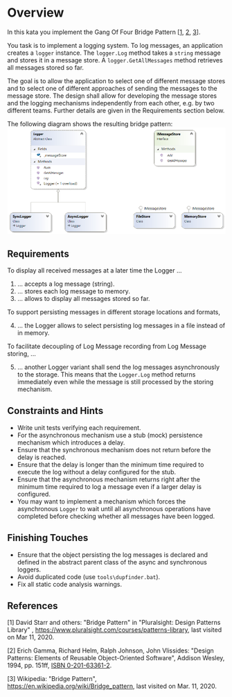 # Overview

In this kata you implement the Gang Of Four Bridge Pattern [[1](#ref-1), [2](#ref-2), [3](#ref-3)].

You task is to implement a logging system. To log messages, an application creates a `logger` instance. The `logger.Log`
method takes a `string` message and stores it in a message store. A `logger.GetAllMessages` method retrieves all
messages stored so far.

The goal is to allow the application to select one of different message stores and to select one of different approaches
of sending the messages to the message store. The design shall allow for developing the message stores and the logging
mechanisms independently from each other, e.g. by two different teams. Further details are given in the Requirements
section below.

The following diagram shows the resulting bridge pattern:
![Class Diagram of the Bridge Pattern](BridgePattern.png)

## Requirements

To display all received messages at a later time the Logger ...

1. ... accepts a log message (string).
2. ... stores each log message to memory.
2. ... allows to display all messages stored so far.

To support persisting messages in different storage locations and formats,

4. ... the Logger allows to select persisting log messages in a file instead of in memory.

To facilitate decoupling of Log Message recording from Log Message storing, ...

5. ... another Logger variant shall send the log messages asynchronously to the storage. This means that
   the `Logger.Log` method returns immediately even while the message is still processed by the storing mechanism.

## Constraints and Hints

- Write unit tests verifying each requirement.
- For the asynchronous mechanism use a stub (mock) persistence mechanism which introduces a delay.
- Ensure that the synchronous mechanism does not return before the delay is reached.
- Ensure that the delay is longer than the minimum time required to execute the log without a delay configured for the
  stub.
- Ensure that the asynchronous mechanism returns right after the minimum time required to log a message even if a larger
  delay is configured.
- You may want to implement a mechanism which forces the asynchronous `Logger` to wait until all asynchronous operations
  have completed before checking whether all messages have been logged.

## Finishing Touches

- Ensure that the object persisting the log messages is declared and defined in the abstract parent class of the async
  and synchronous loggers.
- Avoid duplicated code (use `tools\dupfinder.bat`).
- Fix all static code analysis warnings.

## References

<a name="ref-1">[1]</a> David Starr and others: "Bridge Pattern" in "Pluralsight: Design Patterns Library"
, https://www.pluralsight.com/courses/patterns-library, last visited on Mar 11, 2020.

<a name="ref-2">[2]</a> Erich Gamma, Richard Helm, Ralph Johnson, John Vlissides: "Design Patterns: Elements of Reusable
Object-Oriented Software", Addison Wesley, 1994, pp.
151ff, [ISBN 0-201-63361-2](https://en.wikipedia.org/wiki/Special:BookSources/0-201-63361-2).

<a name="ref-3">[3]</a> Wikipedia: "Bridge Pattern", https://en.wikipedia.org/wiki/Bridge_pattern, last visited on Mar.
11, 2020.

